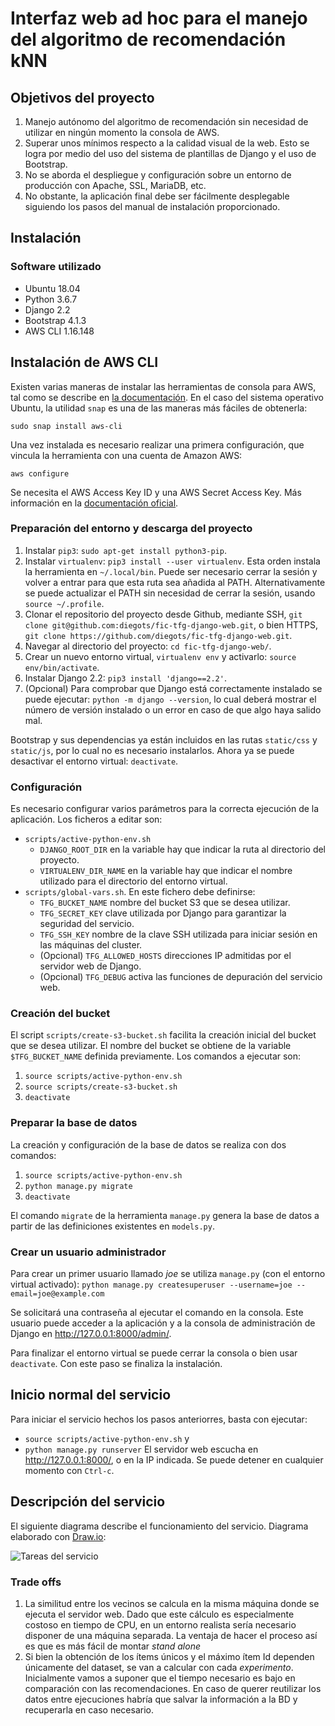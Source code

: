 # Interfaz web ad hoc para el manejo del algoritmo de recomendación kNN

## Objetivos del proyecto

1. Manejo autónomo del algoritmo de recomendación sin necesidad de utilizar en ningún momento la consola de AWS.
2. Superar unos mínimos respecto a la calidad visual de la web. Esto se logra por medio del uso del sistema de plantillas de Django y el uso de Bootstrap.
3. No se aborda el despliegue y configuración sobre un entorno de producción con Apache, SSL, MariaDB, etc.
5. No obstante, la aplicación final debe ser fácilmente desplegable siguiendo los pasos del manual de instalación proporcionado.

## Instalación

### Software utilizado
- Ubuntu 18.04
- Python 3.6.7
- Django 2.2
- Bootstrap 4.1.3
- AWS CLI 1.16.148

## Instalación de AWS CLI
Existen varias maneras de instalar las herramientas de consola para AWS, tal como se describe en [la documentación](https://docs.aws.amazon.com/cli/latest/userguide/cli-chap-install.html). En el caso del sistema operativo Ubuntu, la utilidad ```snap``` es una de las maneras más fáciles de obtenerla:

```sudo snap install aws-cli```

Una vez instalada es necesario realizar una primera configuración, que vincula la herramienta con una cuenta de Amazon AWS:

```aws configure```

Se necesita el AWS Access Key ID y una AWS Secret Access Key. Más información en la [documentación oficial](https://docs.aws.amazon.com/cli/latest/userguide/cli-chap-configure.html#cli-quick-configuration).

### Preparación del entorno y descarga del proyecto
1. Instalar ```pip3```: ```sudo apt-get install python3-pip```.
2. Instalar ```virtualenv```: ```pip3 install --user virtualenv```. Esta orden instala la herramienta en ```~/.local/bin```. Puede ser necesario cerrar la sesión y volver a entrar para que esta ruta sea añadida al PATH. Alternativamente se puede actualizar el PATH sin necesidad de cerrar la sesión, usando ```source ~/.profile```.
3. Clonar el repositorio del proyecto desde Github, mediante SSH, ```git clone git@github.com:diegots/fic-tfg-django-web.git```, o bien HTTPS, ```git clone https://github.com/diegots/fic-tfg-django-web.git```.
4. Navegar al directorio del proyecto: ```cd fic-tfg-django-web/```.
5. Crear un nuevo entorno virtual, ```virtualenv env``` y activarlo: ```source env/bin/activate```.
6. Instalar Django 2.2: ```pip3 install 'django==2.2'```.
7. (Opcional) Para comprobar que Django está correctamente instalado se puede ejecutar: ```python -m django --version```, lo cual deberá mostrar el número de versión instalado o un error en caso de que algo haya salido mal.

Bootstrap y sus dependencias ya están incluidos en las rutas ```static/css``` y ```static/js```, por lo cual no es necesario instalarlos. Ahora ya se puede desactivar el entorno virtual: ```deactivate```.

### Configuración
Es necesario configurar varios parámetros para la correcta ejecución de la aplicación. Los ficheros a editar son:
- ```scripts/active-python-env.sh```
    - ```DJANGO_ROOT_DIR``` en la variable  hay que indicar la ruta al directorio del proyecto.
    - ```VIRTUALENV_DIR_NAME``` en la variable  hay que indicar el nombre utilizado para el directorio del entorno virtual.
- ```scripts/global-vars.sh```. En este fichero debe definirse:
    - ```TFG_BUCKET_NAME``` nombre del bucket S3 que se desea utilizar.
    - ```TFG_SECRET_KEY``` clave utilizada por Django para garantizar la seguridad del servicio.
    - ```TFG_SSH_KEY``` nombre de la clave SSH utilizada para iniciar sesión en las máquinas del cluster.
    - (Opcional) ```TFG_ALLOWED_HOSTS``` direcciones IP admitidas por el servidor web de Django.
    - (Opcional) ```TFG_DEBUG``` activa las funciones de depuración del servicio web.

### Creación del bucket
El script ```scripts/create-s3-bucket.sh``` facilita la creación inicial del bucket que se desea utilizar. El nombre del bucket se obtiene de la variable ```$TFG_BUCKET_NAME``` definida previamente. Los comandos a ejecutar son:
1. ```source scripts/active-python-env.sh```
2. ```source scripts/create-s3-bucket.sh```
3. ```deactivate```

### Preparar la base de datos
La creación y configuración de la base de datos se realiza con dos comandos:
1. ```source scripts/active-python-env.sh```
2. ```python manage.py migrate```
3. ```deactivate```

El comando ```migrate``` de la herramienta ```manage.py``` genera la base de datos a partir de las definiciones existentes en ```models.py```.

### Crear un usuario administrador
Para crear un primer usuario llamado _joe_ se utiliza ```manage.py``` (con el entorno virtual activado):
```python manage.py createsuperuser --username=joe --email=joe@example.com```

Se solicitará una contraseña al ejecutar el comando en la consola. Este usuario puede acceder a la aplicación y a la consola de administración de Django en <http://127.0.0.1:8000/admin/>.

Para finalizar el entorno virtual se puede cerrar la consola o bien usar ```deactivate```. Con este paso se finaliza la instalación.

## Inicio normal del servicio
Para iniciar el servicio hechos los pasos anteriorres, basta con ejecutar:
- ```source scripts/active-python-env.sh``` y
- ```python manage.py runserver```
El servidor web escucha en <http://127.0.0.1:8000/>, o en la IP indicada. Se puede detener en cualquier momento con ```Ctrl-c```.

## Descripción del servicio
El siguiente diagrama describe el funcionamiento del servicio. Diagrama elaborado con [Draw.io](http://draw.io):

![Tareas del servicio](doc/diagrama-tareas-servicio.svg)

### Trade offs
1. La similitud entre los vecinos se calcula en la misma máquina donde se ejecuta el servidor web. Dado que este cálculo es especialmente costoso en tiempo de CPU, en un entorno realista sería necesario disponer de una máquina separada. La ventaja de hacer el proceso así es que es más fácil de montar _stand alone_
2. Si bien la obtención de los ítems únicos y el máximo ítem Id dependen únicamente del dataset, se van a calcular con cada _experimento_. Inicialmente vamos a suponer que el tiempo necesario es bajo en comparación con las recomendaciones. En caso de querer reutilizar los datos entre ejecuciones habría que salvar la información a la BD y recuperarla en caso necesario.

